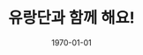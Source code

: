 ---
title: 유랑단과 함께 해요!
date: 1970-01-01
link: "mailto:enquiry@bandwagon.cloud"
thumbnail:
description: >-
  유랑단이 필요하신가요? 연락주세요! <i class="bx bx-envelope"></i> enquiry@bandwagon.cloud
---